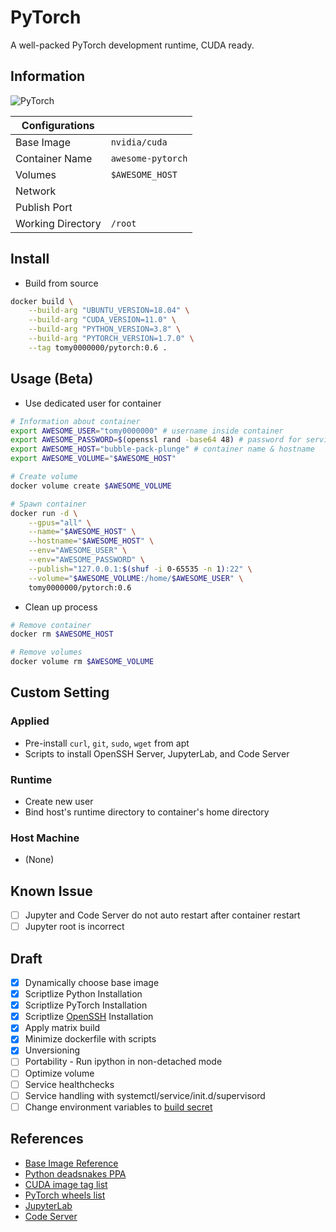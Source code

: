 # PyTorch

A well-packed PyTorch development runtime, CUDA ready.

## Information

![PyTorch](https://github.com/tomy0000000/Docker-Registry/workflows/PyTorch/badge.svg)

| Configurations    |                   |
| ----------------- | ----------------- |
| Base Image        | `nvidia/cuda`     |
| Container Name    | `awesome-pytorch` |
| Volumes           | `$AWESOME_HOST`   |
| Network           |                   |
| Publish Port      |                   |
| Working Directory | `/root`           |

## Install

* Build from source

```bash
docker build \
	--build-arg "UBUNTU_VERSION=18.04" \
	--build-arg "CUDA_VERSION=11.0" \
	--build-arg "PYTHON_VERSION=3.8" \
	--build-arg "PYTORCH_VERSION=1.7.0" \
	--tag tomy0000000/pytorch:0.6 .
```

## Usage (Beta)

* Use dedicated user for container

```bash
# Information about container
export AWESOME_USER="tomy0000000" # username inside container
export AWESOME_PASSWORD=$(openssl rand -base64 48) # password for services
export AWESOME_HOST="bubble-pack-plunge" # container name & hostname
export AWESOME_VOLUME="$AWESOME_HOST"

# Create volume
docker volume create $AWESOME_VOLUME

# Spawn container
docker run -d \
	--gpus="all" \
	--name="$AWESOME_HOST" \
	--hostname="$AWESOME_HOST" \
	--env="AWESOME_USER" \
	--env="AWESOME_PASSWORD" \
	--publish="127.0.0.1:$(shuf -i 0-65535 -n 1):22" \
	--volume="$AWESOME_VOLUME:/home/$AWESOME_USER" \
	tomy0000000/pytorch:0.6
```

* Clean up process

```bash
# Remove container
docker rm $AWESOME_HOST

# Remove volumes
docker volume rm $AWESOME_VOLUME
```

## Custom Setting

### Applied

* Pre-install `curl`, `git`, `sudo`, `wget` from apt
* Scripts to install OpenSSH Server, JupyterLab, and Code Server

### Runtime

* Create new user
* Bind host's runtime directory to container's home directory

### Host Machine

* (None)

## Known Issue

- [ ] Jupyter and Code Server do not auto restart after container restart
- [ ] Jupyter root is incorrect

## Draft

- [x] Dynamically choose base image
- [x] Scriptlize Python Installation
- [x] Scriptlize PyTorch Installation
- [x] Scriptlize [OpenSSH](https://github.com/linuxserver/docker-openssh-server) Installation
- [x] Apply matrix build
- [x] Minimize dockerfile with scripts
- [x] Unversioning
- [ ] Portability - Run ipython in non-detached mode
- [ ] Optimize volume
- [ ] Service healthchecks
- [ ] Service handling with systemctl/service/init.d/supervisord
- [ ] Change environment variables to [build secret](https://docs.docker.com/develop/develop-images/build_enhancements/#new-docker-build-secret-information)

## References

* [Base Image Reference](https://hub.docker.com/r/nvidia/cuda)
* [Python deadsnakes PPA](https://launchpad.net/~deadsnakes/+archive/ubuntu/ppa)
* [CUDA image tag list](https://gitlab.com/nvidia/container-images/cuda/blob/master/doc/supported-tags.md)
* [PyTorch wheels list](https://download.pytorch.org/whl/torch_stable.html)
* [JupyterLab](https://jupyterlab.readthedocs.io/en/stable/index.html)
* [Code Server](https://github.com/cdr/code-server)

